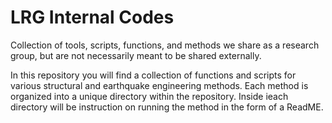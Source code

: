 # LRG Internal Codes
Collection of tools, scripts, functions, and methods we share as a research group, but are not necessarily meant to be shared externally. 

In this repository you will find a collection of functions and scripts for various structural and earthquake engineering methods. Each method is organized into a unique directory within the repository. Inside ieach directory will be instruction on running the method in the form of a ReadME.

